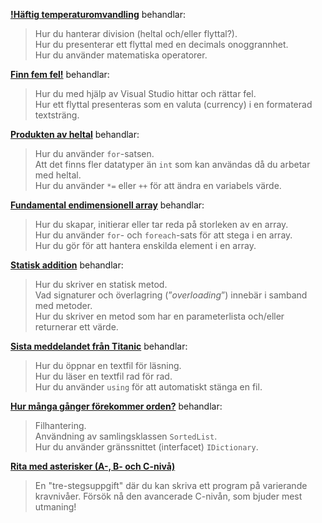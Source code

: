 **[!Häftig temperaturomvandling](https://github.com/1dv024/exercise-cool-temperature-converter)** behandlar:

> Hur du hanterar division (heltal och/eller flyttal?).<br />
> Hur du presenterar ett flyttal med en decimals onoggrannhet.<br />
> Hur du använder matematiska operatorer.

**[Finn fem fel!](https://github.com/1dv024/exercise-find-five-faults)** behandlar:

> Hur du med hjälp av Visual Studio hittar och rättar fel.<br />
> Hur ett flyttal presenteras som en valuta (currency) i en formaterad textsträng.

**[Produkten av heltal](https://github.com/1dv024/exercise-product-of-integers)** behandlar:

> Hur du använder ```for```-satsen.<br />
> Att det finns fler datatyper än ```int``` som kan användas då du arbetar med heltal.<br />
> Hur du använder ```*=``` eller ```++``` för att ändra en variabels värde.

**[Fundamental endimensionell array](https://github.com/1dv024/exercise-fundamental-one-dimentional-array)** behandlar:

> Hur du skapar, initierar eller tar reda på storleken av en array.<br />
> Hur du använder ```for```- och ```foreach```-sats för att stega i en array.<br />
> Hur du gör för att hantera enskilda element i en array.

**[Statisk addition](https://github.com/1dv024/exercise-static-adding)** behandlar:

> Hur du skriver en statisk metod.<br />
> Vad signaturer och överlagring (”_overloading_”) innebär i samband med metoder.<br />
> Hur du skriver en metod som har en parameterlista och/eller returnerar ett värde.

**[Sista meddelandet från Titanic](https://github.com/1dv024/exercise-last-message-from-titanic)** behandlar:

> Hur du öppnar en textfil för läsning.<br />
> Hur du läser en textfil rad för rad.<br />
> Hur du använder ```using``` för att automatiskt stänga en fil.

**[Hur många gånger förekommer orden?](https://github.com/1dv024/exercise-frequency-of-words)** behandlar:

> Filhantering.<br />
> Användning av samlingsklassen ```SortedList```.<br />
> Hur du använder gränssnittet (interfacet) ```IDictionary```.

**[Rita med asterisker (A-, B- och C-nivå)](https://github.com/1dv024/exercise-stars-stripes-and-diamonds)**

> En "tre-stegsuppgift" där du kan skriva ett program på varierande kravnivåer. Försök nå den avancerade C-nivån, som bjuder mest utmaning!

